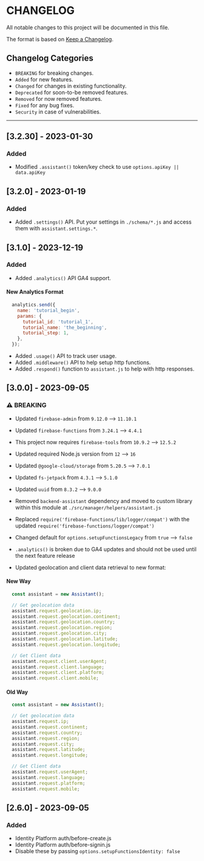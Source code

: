 # CHANGELOG

All notable changes to this project will be documented in this file.

The format is based on [Keep a Changelog](https://keepachangelog.com/en/1.0.0/).

## Changelog Categories

- `BREAKING` for breaking changes.
- `Added` for new features.
- `Changed` for changes in existing functionality.
- `Deprecated` for soon-to-be removed features.
- `Removed` for now removed features.
- `Fixed` for any bug fixes.
- `Security` in case of vulnerabilities.

---
## [3.2.30] - 2023-01-30
### Added
- Modified `.assistant()` token/key check to use `options.apiKey || data.apiKey`

## [3.2.0] - 2023-01-19
### Added
- Added `.settings()` API. Put your settings in `./schema/*.js` and access them with `assistant.settings.*`.


## [3.1.0] - 2023-12-19
### Added
- Added `.analytics()` API GA4 support.

#### New Analytics Format
```js
  analytics.send({
    name: 'tutorial_begin',
    params: {
      tutorial_id: 'tutorial_1',
      tutorial_name: 'the_beginning',
      tutorial_step: 1,
    },
  });
```
- Added `.usage()` API to track user usage.
- Added `.middleware()` API to help setup http functions.
- Added `.respond()` function to `assistant.js` to help with http responses.

## [3.0.0] - 2023-09-05
### ⚠️ BREAKING
- Updated `firebase-admin` from `9.12.0` --> `11.10.1`
- Updated `firebase-functions` from `3.24.1` --> `4.4.1`
- This project now requires `firebase-tools` from `10.9.2` --> `12.5.2`

- Updated required Node.js version from `12` --> `16`

- Updated `@google-cloud/storage` from `5.20.5` --> `7.0.1`
- Updated `fs-jetpack` from `4.3.1` --> `5.1.0`
- Updated `uuid` from `8.3.2` --> `9.0.0`

- Removed `backend-assistant` dependency and moved to custom library within this module at `./src/manager/helpers/assistant.js`
- Replaced `require('firebase-functions/lib/logger/compat')` with the updated `require('firebase-functions/logger/compat')`
- Changed default for `options.setupFunctionsLegacy` from `true` --> `false`
- `.analytics()` is broken due to GA4 updates and should not be used until the next feature release
- Updated geolocation and client data retrieval to new format:
#### New Way
```js
  const assistant = new Assistant();

  // Get geolocation data
  assistant.request.geolocation.ip;
  assistant.request.geolocation.continent;
  assistant.request.geolocation.country;
  assistant.request.geolocation.region;
  assistant.request.geolocation.city;
  assistant.request.geolocation.latitude;
  assistant.request.geolocation.longitude;

  // Get Client data
  assistant.request.client.userAgent;
  assistant.request.client.language;
  assistant.request.client.platform;
  assistant.request.client.mobile;
```

#### Old Way
```js
  const assistant = new Assistant();

  // Get geolocation data
  assistant.request.ip;
  assistant.request.continent;
  assistant.request.country;
  assistant.request.region;
  assistant.request.city;
  assistant.request.latitude;
  assistant.request.longitude;

  // Get Client data
  assistant.request.userAgent;
  assistant.request.language;
  assistant.request.platform;
  assistant.request.mobile;
```

## [2.6.0] - 2023-09-05
### Added
- Identity Platform auth/before-create.js
- Identity Platform auth/before-signin.js
- Disable these by passing `options.setupFunctionsIdentity: false`
